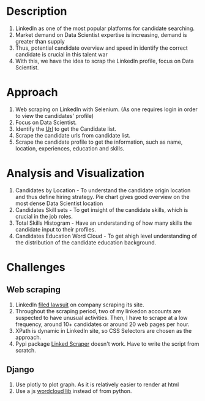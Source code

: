 # Description
1. LinkedIn as one of the most popular platforms for candidate searching.
2. Market demand on Data Scientist expertise is increasing, demand is greater than supply
3. Thus, potential candidate overview and speed in identify the correct candidate is crucial in this talent war
4. With this, we have the idea to scrap the LinkedIn profile, focus on Data Scientist.

# Approach
1. Web scraping on LinkedIn with Selenium. (As one requires login in order to view the candidates' profile)
2. Focus on Data Scientist. 
3. Identify the [Url](https://www.linkedin.com/search/results/people/?keywords=Data%20Scientist&origin=SWITCH_SEARCH_VERTICAL&page=1) to get the Candidate list.
4. Scrape the candidate urls from candidate list.
5. Scrape the candidate profile to get the information, such as name, location, experiences, education and skills.

# Analysis and Visualization
1. Candidates by Location - To understand the candidate origin location and thus define hiring strategy. Pie chart gives good overview on the most dense Data Scientist location
2. Candidates Skill sets - To get insight of the candidate skills, which is crucial in the job roles.
3. Total Skills Histogram - Have an understanding of how many skills the candidate input to their profiles.
4. Candidates Education Word Cloud - To get  ahigh level understanding of the distribution of the candidate education background.

# Challenges
## Web scraping
1. LinkedIn [filed lawsuit](https://news.linkedin.com/2022/may/an-update-on-scraping) on company scraping its site.
2. Throughout the scraping period, two of my linkedon accounts are suspected to have unusual activities. Then, I have to scrape at a low frequency, around 10+ candidates or around 20 web pages per hour.
3. XPath is dynamic in LinkedIn site, so CSS Selectors are chosen as the approach.
4. Pypi package [Linked Scraper](https://pypi.org/project/linkedin-scraper/) doesn't work. Have to write the script from scratch.

## Django
1. Use plotly to plot graph. As it is relatively easier to render at html
2. Use a js [wordcloud lib](https://github.com/timdream/wordcloud2.js/) instead of from python.


